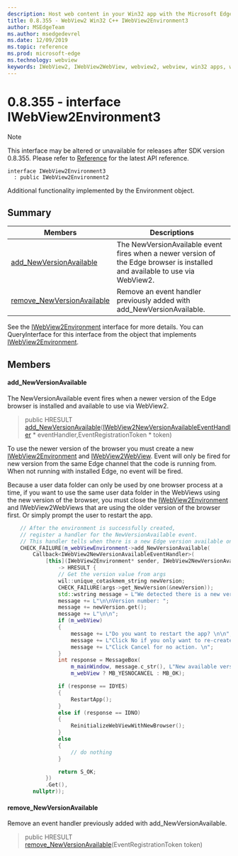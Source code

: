 ```yaml
---
description: Host web content in your Win32 app with the Microsoft Edge WebView2 control
title: 0.8.355 - WebView2 Win32 C++ IWebView2Environment3
author: MSEdgeTeam
ms.author: msedgedevrel
ms.date: 12/09/2019
ms.topic: reference
ms.prod: microsoft-edge
ms.technology: webview
keywords: IWebView2, IWebView2WebView, webview2, webview, win32 apps, win32, edge
---
```


# 0.8.355 - interface IWebView2Environment3 

> [!NOTE]
> This interface may be altered or unavailable for releases after SDK version 0.8.355. Please refer to [Reference](../../../webview2-api-reference.md) for the latest API reference.

```
interface IWebView2Environment3
  : public IWebView2Environment2
```

Additional functionality implemented by the Environment object.

## Summary

 Members                        | Descriptions
--------------------------------|---------------------------------------------
[add_NewVersionAvailable](#add_newversionavailable) | The NewVersionAvailable event fires when a newer version of the Edge browser is installed and available to use via WebView2.
[remove_NewVersionAvailable](#remove_newversionavailable) | Remove an event handler previously added with add_NewVersionAvailable.

See the [IWebView2Environment](IWebView2Environment.md) interface for more details. You can QueryInterface for this interface from the object that implements [IWebView2Environment](IWebView2Environment.md).

## Members

#### add_NewVersionAvailable 

The NewVersionAvailable event fires when a newer version of the Edge browser is installed and available to use via WebView2.

> public HRESULT [add_NewVersionAvailable](#add_newversionavailable)([IWebView2NewVersionAvailableEventHandler](IWebView2NewVersionAvailableEventHandler.md) * eventHandler,EventRegistrationToken * token)

To use the newer version of the browser you must create a new [IWebView2Environment](IWebView2Environment.md) and [IWebView2WebView](IWebView2WebView.md). Event will only be fired for new version from the same Edge channel that the code is running from. When not running with installed Edge, no event will be fired.

Because a user data folder can only be used by one browser process at a time, if you want to use the same user data folder in the WebViews using the new version of the browser, you must close the [IWebView2Environment](IWebView2Environment.md) and IWebView2WebViews that are using the older version of the browser first. Or simply prompt the user to restart the app.

```cpp
    // After the environment is successfully created,
    // register a handler for the NewVersionAvailable event.
    // This handler tells when there is a new Edge version available on the machine.
    CHECK_FAILURE(m_webViewEnvironment->add_NewVersionAvailable(
        Callback<IWebView2NewVersionAvailableEventHandler>(
            [this](IWebView2Environment* sender, IWebView2NewVersionAvailableEventArgs* args)
                -> HRESULT {
                // Get the version value from args
                wil::unique_cotaskmem_string newVersion;
                CHECK_FAILURE(args->get_NewVersion(&newVersion));
                std::wstring message = L"We detected there is a new version for the browser.";
                message += L"\n\nVersion number: ";
                message += newVersion.get();
                message += L"\n\n";
                if (m_webView)
                {
                    message += L"Do you want to restart the app? \n\n";
                    message += L"Click No if you only want to re-create the webviews. \n";
                    message += L"Click Cancel for no action. \n";
                }
                int response = MessageBox(
                    m_mainWindow, message.c_str(), L"New available version",
                    m_webView ? MB_YESNOCANCEL : MB_OK);

                if (response == IDYES)
                {
                    RestartApp();
                }
                else if (response == IDNO)
                {
                    ReinitializeWebViewWithNewBrowser();
                }
                else
                {
                    // do nothing
                }

                return S_OK;
            })
            .Get(),
        nullptr));
```

#### remove_NewVersionAvailable 

Remove an event handler previously added with add_NewVersionAvailable.

> public HRESULT [remove_NewVersionAvailable](#remove_newversionavailable)(EventRegistrationToken token)

